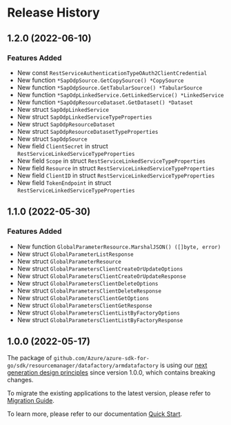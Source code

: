 # Release History

## 1.2.0 (2022-06-10)
### Features Added

- New const `RestServiceAuthenticationTypeOAuth2ClientCredential`
- New function `*SapOdpSource.GetCopySource() *CopySource`
- New function `*SapOdpSource.GetTabularSource() *TabularSource`
- New function `*SapOdpLinkedService.GetLinkedService() *LinkedService`
- New function `*SapOdpResourceDataset.GetDataset() *Dataset`
- New struct `SapOdpLinkedService`
- New struct `SapOdpLinkedServiceTypeProperties`
- New struct `SapOdpResourceDataset`
- New struct `SapOdpResourceDatasetTypeProperties`
- New struct `SapOdpSource`
- New field `ClientSecret` in struct `RestServiceLinkedServiceTypeProperties`
- New field `Scope` in struct `RestServiceLinkedServiceTypeProperties`
- New field `Resource` in struct `RestServiceLinkedServiceTypeProperties`
- New field `ClientID` in struct `RestServiceLinkedServiceTypeProperties`
- New field `TokenEndpoint` in struct `RestServiceLinkedServiceTypeProperties`


## 1.1.0 (2022-05-30)
### Features Added

- New function `GlobalParameterResource.MarshalJSON() ([]byte, error)`
- New struct `GlobalParameterListResponse`
- New struct `GlobalParameterResource`
- New struct `GlobalParametersClientCreateOrUpdateOptions`
- New struct `GlobalParametersClientCreateOrUpdateResponse`
- New struct `GlobalParametersClientDeleteOptions`
- New struct `GlobalParametersClientDeleteResponse`
- New struct `GlobalParametersClientGetOptions`
- New struct `GlobalParametersClientGetResponse`
- New struct `GlobalParametersClientListByFactoryOptions`
- New struct `GlobalParametersClientListByFactoryResponse`


## 1.0.0 (2022-05-17)

The package of `github.com/Azure/azure-sdk-for-go/sdk/resourcemanager/datafactory/armdatafactory` is using our [next generation design principles](https://azure.github.io/azure-sdk/general_introduction.html) since version 1.0.0, which contains breaking changes.

To migrate the existing applications to the latest version, please refer to [Migration Guide](https://aka.ms/azsdk/go/mgmt/migration).

To learn more, please refer to our documentation [Quick Start](https://aka.ms/azsdk/go/mgmt).